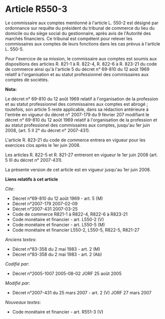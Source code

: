 # Article R550-3

Le commissaire aux comptes mentionné à l'article L. 550-2 est désigné par ordonnance sur requête du président du tribunal de
commerce du lieu du domicile ou du siège social du gestionnaire, après avis de l'Autorité des marchés financiers. Ce tribunal
est compétent pour relever les commissaires aux comptes de leurs fonctions dans les cas prévus à l'article L. 550-5.

Pour l'exercice de sa mission, le commissaire aux comptes est soumis aux dispositions des articles R. 821-1 à R. 822-4, R.
822-6 à R. 823-21 du code de commerce ainsi qu'à l'article 5 du décret n° 69-810 du 12 août 1969 relatif à l'organisation et
au statut professionnel des commissaires aux comptes de sociétés.

**Nota:**

Le décret n° 69-810 du 12 août 1969 relatif à l'organisation de la profession et au statut professionnel des commissaires aux
comptes est abrogé ; toutefois, son article 5 reste applicable, dans sa rédaction antérieure à l'entrée en vigueur du décret
n° 2007-179 du 9 février 207 modifiant le décret n° 69-810 du 12 août 1969 relatif à l'organisation de la profession et au
statut professionel des commissaires aux comptes, jusqu'au 1er juin 2008, (art. 5 II 2° du décret n° 2007-431).

L'article R. 823-21 du code de commerce entrera en vigueur pour les exercices clos après le 1er juin 2008.

Les articles R. 822-5 et R. 821-27 entreront en vigueur le 1er juin 2008 (art. 5 III du décret n° 2007-431).

La présente version de cet article est en vigueur jusqu'au 1er juin 2008.

**Liens relatifs à cet article**

_Cite_:

  - Décret n°69-810 du 12 août 1969 - art. 5 (M)
  - Décret n°2007-179 2007-02-09
  - Décret n°2007-431 2007-03-25
  - Code de commerce R821-1 à R822-4, R822-6 à R823-21
  - Code monétaire et financier - art. L550-2 (V)
  - Code monétaire et financier - art. L550-5 (M)
  - Code monétaire et financier L550-2, L550-5, R822-5, R821-27

_Anciens textes_:

  - Décret n°83-358 du 2 mai 1983 - art. 2 (M)
  - Décret n°83-358 du 2 mai 1983 - art. 2 (Ab)

_Codifié par_:

  - Décret n°2005-1007 2005-08-02 JORF 25 août 2005

_Modifié par_:

  - Décret n°2007-431 du 25 mars 2007 - art. 2 (V) JORF 27 mars 2007

_Nouveaux textes_:

  - Code monétaire et financier - art. R551-3 (V)
